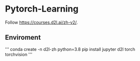 # Pytorch-Learning
Follow https://courses.d2l.ai/zh-v2/.

## Enviroment
'''
conda create -n d2l-zh python=3.8 
pip install jupyter d2l torch torchvision
'''
